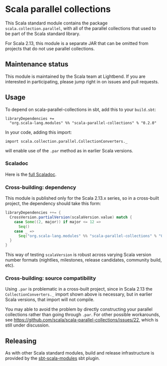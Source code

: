 # Scala parallel collections

This Scala standard module contains the package
`scala.collection.parallel`, with all of the parallel collections that
used to be part of the Scala standard library.

For Scala 2.13, this module is a separate JAR that can be
omitted from projects that do not use parallel collections.

## Maintenance status

This module is maintained by the Scala team at Lightbend.  If you are
interested in participating, please jump right in on issues and pull
requests.

## Usage

To depend on scala-parallel-collections in sbt, add this to your `build.sbt`:

```
libraryDependencies +=
  "org.scala-lang.modules" %% "scala-parallel-collections" % "0.2.0"
```

In your code, adding this import:

```
import scala.collection.parallel.CollectionConverters._
```

will enable use of the `.par` method as in earlier Scala versions.

### Scaladoc

Here is the [full Scaladoc](https://static.javadoc.io/org.scala-lang.modules/scala-parallel-collections_2.13/0.2.0/scala/collection/index.html).

### Cross-building: dependency

This module is published only for the Scala 2.13.x series, so in a
cross-built project, the dependency should take this form:

```scala
libraryDependencies ++= {
  CrossVersion.partialVersion(scalaVersion.value) match {
    case Some((2, major)) if major <= 12 =>
      Seq()
    case _ =>
      Seq("org.scala-lang.modules" %% "scala-parallel-collections" % "0.2.0")
  }
}
```

This way of testing `scalaVersion` is robust across varying Scala
version number formats (nightlies, milestones, release candidates,
community build, etc).

### Cross-building: source compatibility

Using `.par` is problematic in a cross-built project, since in Scala
2.13 the `CollectionConverters._` import shown above is necessary, but
in earlier Scala versions, that import will not compile.

You may able to avoid the problem by directly constructing your
parallel collections rather than going through `.par`.  For other
possible workarounds, see
https://github.com/scala/scala-parallel-collections/issues/22,
which is still under discussion.

## Releasing

As with other Scala standard modules, build and release infrastructure
is provided by the
[sbt-scala-modules](https://github.com/scala/sbt-scala-modules/) sbt
plugin.
